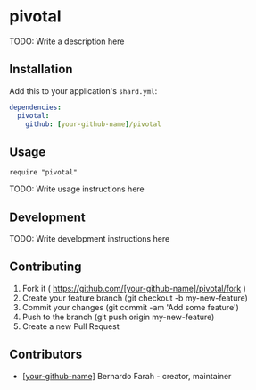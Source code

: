 # pivotal

TODO: Write a description here

## Installation


Add this to your application's `shard.yml`:

```yaml
dependencies:
  pivotal:
    github: [your-github-name]/pivotal
```


## Usage


```crystal
require "pivotal"
```


TODO: Write usage instructions here

## Development

TODO: Write development instructions here

## Contributing

1. Fork it ( https://github.com/[your-github-name]/pivotal/fork )
2. Create your feature branch (git checkout -b my-new-feature)
3. Commit your changes (git commit -am 'Add some feature')
4. Push to the branch (git push origin my-new-feature)
5. Create a new Pull Request

## Contributors

- [[your-github-name]](https://github.com/[your-github-name]) Bernardo Farah - creator, maintainer
